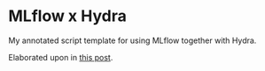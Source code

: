 # MLflow x Hydra

My annotated script template for using MLflow together with Hydra.

Elaborated upon in [this post](http://tnwei.github.io/posts/mlflow-x-hydra/).
